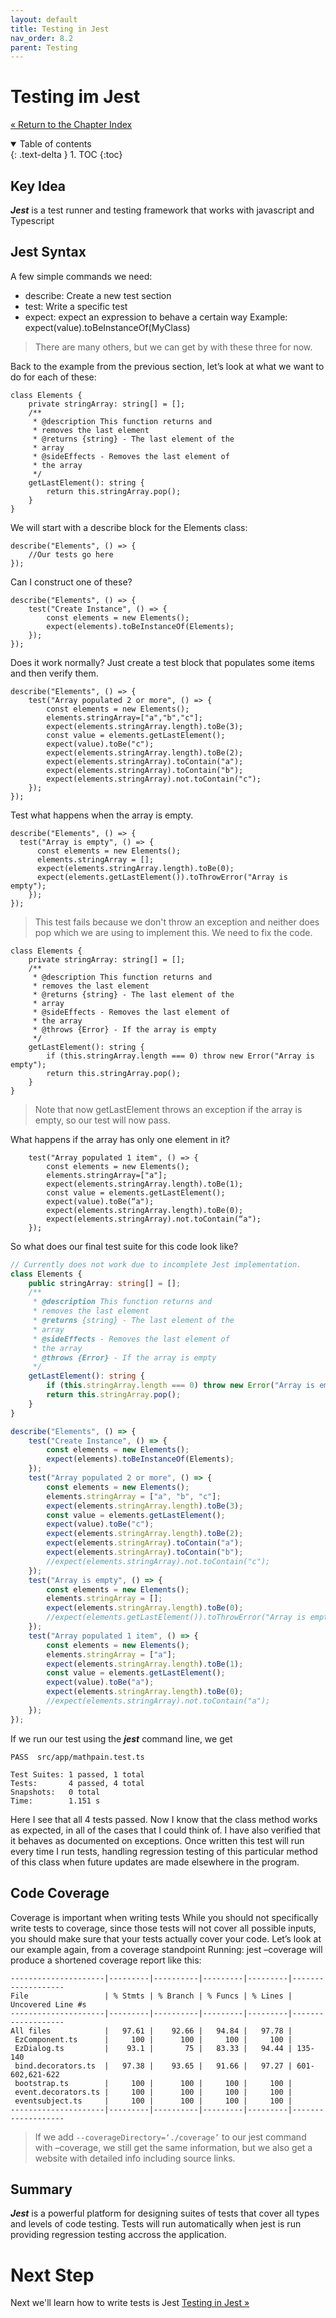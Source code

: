 ```yaml
---
layout: default
title: Testing in Jest
nav_order: 8.2
parent: Testing
---
```


# Testing im Jest
[&laquo; Return to the Chapter Index](index.md)

<details open markdown="block">
  <summary>
    Table of contents
  </summary>
  {: .text-delta }
1. TOC
{:toc}
</details>

## Key Idea
***Jest*** is a test runner and testing framework that works with javascript and Typescript

## Jest Syntax
A few simple commands we need:
* describe:  Create a new test section
* test:  Write a specific test
* expect: expect an expression to behave a certain way
Example: expect(value).toBeInstanceOf(MyClass)
>There are many others, but we can get by with these three for now.

Back to the example from the previous section, let’s look at what we want to do for each of these:
```
class Elements {
	private stringArray: string[] = [];
	/**
	 * @description This function returns and
	 * removes the last element
	 * @returns {string} - The last element of the
	 * array
	 * @sideEffects - Removes the last element of 
	 * the array
	 */
	getLastElement(): string {
		return this.stringArray.pop();
	}
}
```
We will start with a describe block for the Elements class:
```
describe("Elements", () => {
	//Our tests go here
});
```
Can I construct one of these?
```
describe("Elements", () => {
	test("Create Instance", () => {
		const elements = new Elements();
		expect(elements).toBeInstanceOf(Elements);
	});
});
```
Does it work normally?  Just create a test block that populates some items and then verify them.
```
describe("Elements", () => {
	test("Array populated 2 or more", () => {
		const elements = new Elements();
		elements.stringArray=["a","b","c"];
		expect(elements.stringArray.length).toBe(3);
		const value = elements.getLastElement();
		expect(value).toBe("c");
		expect(elements.stringArray.length).toBe(2);
		expect(elements.stringArray).toContain("a");
		expect(elements.stringArray).toContain("b");
		expect(elements.stringArray).not.toContain("c");
	});
});
```
Test what happens when the array is empty.
```
describe("Elements", () => {
  test("Array is empty", () => {
	  const elements = new Elements();
	  elements.stringArray = [];
	  expect(elements.stringArray.length).toBe(0);
	  expect(elements.getLastElement()).toThrowError("Array is empty");
	});
});
```
> This test fails because we don't throw an exception and neither does pop which we are using to implement this.  We need to fix the code.

```
class Elements {
	private stringArray: string[] = [];
	/**
	 * @description This function returns and
	 * removes the last element
	 * @returns {string} - The last element of the
	 * array
	 * @sideEffects - Removes the last element of 
	 * the array
	 * @throws {Error} - If the array is empty
	 */
	getLastElement(): string {
		if (this.stringArray.length === 0) throw new Error("Array is empty");
		return this.stringArray.pop();
	}
}
```
> Note that now getLastElement throws an exception if the array is empty, so our test will now pass.

What happens if the array has only one element in it?
```
	test("Array populated 1 item", () => {
		const elements = new Elements();
		elements.stringArray=["a"];
		expect(elements.stringArray.length).toBe(1);
		const value = elements.getLastElement();
		expect(value).toBe(“a");
		expect(elements.stringArray.length).toBe(0);
		expect(elements.stringArray).not.toContain(“a");
	});
```

So what does our final test suite for this code look like?
``` typescript
// Currently does not work due to incomplete Jest implementation.
class Elements {
	public stringArray: string[] = [];
	/**
	 * @description This function returns and
	 * removes the last element
	 * @returns {string} - The last element of the
	 * array
	 * @sideEffects - Removes the last element of 
	 * the array
	 * @throws {Error} - If the array is empty
	 */
	getLastElement(): string {
		if (this.stringArray.length === 0) throw new Error("Array is empty");
		return this.stringArray.pop();
	}
}

describe("Elements", () => {
	test("Create Instance", () => {
		const elements = new Elements();
		expect(elements).toBeInstanceOf(Elements);
	});
	test("Array populated 2 or more", () => {
		const elements = new Elements();
		elements.stringArray = ["a", "b", "c"];
		expect(elements.stringArray.length).toBe(3);
		const value = elements.getLastElement();
		expect(value).toBe("c");
		expect(elements.stringArray.length).toBe(2);
		expect(elements.stringArray).toContain("a");
		expect(elements.stringArray).toContain("b");
		//expect(elements.stringArray).not.toContain("c");
	});
	test("Array is empty", () => {
		const elements = new Elements();
		elements.stringArray = [];
		expect(elements.stringArray.length).toBe(0);
		//expect(elements.getLastElement()).toThrowError("Array is empty");
	});
	test("Array populated 1 item", () => {
		const elements = new Elements();
		elements.stringArray = ["a"];
		expect(elements.stringArray.length).toBe(1);
		const value = elements.getLastElement();
		expect(value).toBe("a");
		expect(elements.stringArray.length).toBe(0);
		//expect(elements.stringArray).not.toContain("a");
	});
});
```
If we run our test using the ***jest*** command line, we get
```
PASS  src/app/mathpain.test.ts
 
Test Suites: 1 passed, 1 total
Tests:       4 passed, 4 total
Snapshots:   0 total
Time:        1.151 s
```
Here I see that all 4 tests passed.
Now I know that the class method works as expected, in all of the cases that I could think of.
I have also verified that it behaves as documented on exceptions.
Once written this test will run every time I run tests, handling regression testing of this particular method of this class when future updates are made elsewhere in the program.

## Code Coverage
Coverage is important when writing tests
While you should not specifically write tests to coverage, since those tests will not cover all possible inputs, you should make sure that your tests actually cover your code.  Let’s look at our example again, from a coverage standpoint
Running: jest –coverage will produce a shortened coverage report like this:

```
---------------------|---------|----------|---------|---------|-------------------
File                 | % Stmts | % Branch | % Funcs | % Lines | Uncovered Line #s 
---------------------|---------|----------|---------|---------|-------------------
All files            |   97.61 |    92.66 |   94.84 |   97.78 |                   
 EzComponent.ts      |     100 |      100 |     100 |     100 |                   
 EzDialog.ts         |    93.1 |       75 |   83.33 |   94.44 | 135-140           
 bind.decorators.ts  |   97.38 |    93.65 |   91.66 |   97.27 | 601-602,621-622   
 bootstrap.ts        |     100 |      100 |     100 |     100 |                   
 event.decorators.ts |     100 |      100 |     100 |     100 |                   
 eventsubject.ts     |     100 |      100 |     100 |     100 |                   
---------------------|---------|----------|---------|---------|-------------------
```

> If we add ```--coverageDirectory=‘./coverage’``` to our jest command with –coverage, we still get the same information, but we also get a website with detailed info including source links.

## Summary
***Jest*** is a powerful platform for designing suites of tests that cover all types and levels of code testing.  Tests will run automatically when jest is run providing regression testing accross the application.
# Next Step

Next we'll learn how to write tests is Jest [Testing in Jest &raquo;](../8-testing/jest.md)